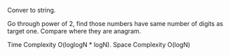 Conver to string.

Go through power of 2, find those numbers have same number of digits as target one. Compare where they are anagram.


Time Complexity O(loglogN * logN). Space Complexity O(logN)